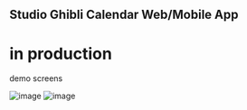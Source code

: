 ## Studio Ghibli Calendar Web/Mobile App
# in production

demo screens

![image](https://github.com/user-attachments/assets/cca60d1a-9891-4ef5-8ec8-45156c916518)
![image](https://github.com/user-attachments/assets/2204970c-93fb-4511-aef5-4a682563224b)

